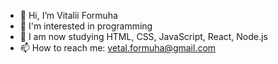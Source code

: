 - 👋 Hi, I’m Vitalii Formuha
- 👀 I'm interested in programming
- 🌱 I am now studying HTML, CSS, JavaScript, React, Node.js
- 📫 How to reach me:
<a href=mailto:vetal.formuha@gmail.com>vetal.formuha@gmail.com</a>

<!---
vetalfor/vetalfor is a ✨ special ✨ repository because its `README.md` (this file) appears on your GitHub profile.
You can click the Preview link to take a look at your changes.
--->
